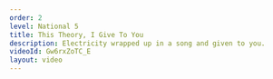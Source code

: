 ```yaml
---
order: 2
level: National 5
title: This Theory, I Give To You
description: Electricity wrapped up in a song and given to you.
videoId: Gw6rxZoTC_E
layout: video
---
```

